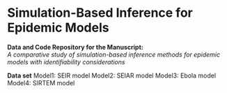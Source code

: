 # Simulation-Based Inference for Epidemic Models
**Data and Code Repository for the Manuscript:**  
*A comparative study of simulation-based inference methods for epidemic models with identifiability considerations*  


**Data set**
Model1: SEIR model
Model2: SEIAR model
Model3: Ebola model
Model4: SIRTEM model


